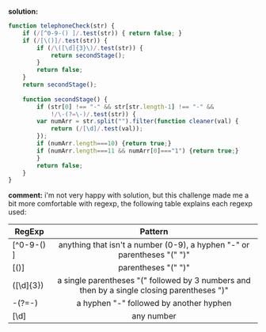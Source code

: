 **solution:**
```javascript
function telephoneCheck(str) {
    if (/[^0-9-() ]/.test(str)) { return false; }
    if (/[\()]/.test(str)) {
        if (/\([\d]{3}\)/.test(str)) {
            return secondStage();
        }
        return false;
    }
    return secondStage();
    
    function secondStage() {
        if (str[0] !== "-" && str[str.length-1] !== "-" && 
            !/\-(?=\-)/.test(str)) {
        var numArr = str.split("").filter(function cleaner(val) {
            return (/[\d]/.test(val));
        });
        if (numArr.length===10) {return true;}
        if (numArr.length===11 && numArr[0]==="1") {return true;}
        }
        return false;
    }
}
```

**comment:**
i'm not very happy with solution, but this challenge made me a bit more comfortable with regexp, the following table explains
each regexp used:

| RegExp        | Pattern           |
| ------------- |:-------------:|
| [^0-9-() ]      | anything that isn't a number (0-9), a hyphen "-" or parentheses "(" ")" |
| [\()]      | parentheses "(" ")" |
| \([\d]{3}\) | a single parentheses "(" followed by 3 numbers and then by a single closing parentheses ")"      |
| \-(?=\-)      | a hyphen "-" followed by another hyphen |
| [\d]      | any number |
